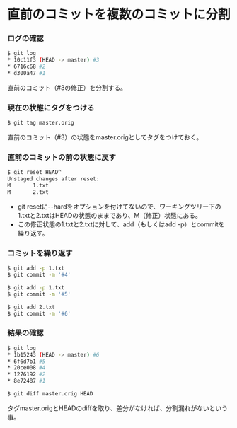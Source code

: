 ﻿# 直前のコミットを複数のコミットに分割

### ログの確認

```bash
$ git log
* 10c11f3 (HEAD -> master) #3
* 6716c68 #2
* d300a47 #1
```

直前のコミット（#3の修正）を分割する。

### 現在の状態にタグをつける

```bash
$ git tag master.orig
```

直前のコミット（#3）の状態をmaster.origとしてタグをつけておく。

### 直前のコミットの前の状態に戻す

```bash
$ git reset HEAD^
Unstaged changes after reset:
M       1.txt
M       2.txt

```

- git resetに--hardをオプションを付けてないので、ワーキングツリー下の1.txtと2.txtはHEADの状態のままであり、M（修正）状態にある。
- この修正状態の1.txtと2.txtに対して、add（もしくはadd -p）とcommitを繰り返す。

### コミットを繰り返す

```bash
$ git add -p 1.txt
$ git commit -m '#4'

$ git add -p 1.txt
$ git commit -m '#5'

$ git add 2.txt
$ git commit -m '#6'
```

### 結果の確認

```bash
$ git log
* 1b15243 (HEAD -> master) #6
* 6f6d7b1 #5
* 20ce008 #4
* 1276192 #2
* 8e72487 #1

$ git diff master.orig HEAD
```

タグmaster.origとHEADのdiffを取り、差分がなければ、分割漏れがないという事。
